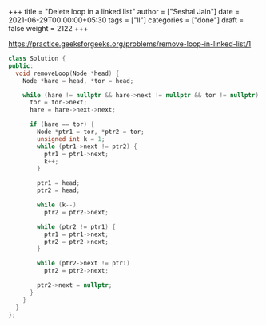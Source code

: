 +++
title = "Delete loop in a linked list"
author = ["Seshal Jain"]
date = 2021-06-29T00:00:00+05:30
tags = ["ll"]
categories = ["done"]
draft = false
weight = 2122
+++

<https://practice.geeksforgeeks.org/problems/remove-loop-in-linked-list/1>

```cpp
class Solution {
public:
  void removeLoop(Node *head) {
    Node *hare = head, *tor = head;

    while (hare != nullptr && hare->next != nullptr && tor != nullptr) {
      tor = tor->next;
      hare = hare->next->next;

      if (hare == tor) {
        Node *ptr1 = tor, *ptr2 = tor;
        unsigned int k = 1;
        while (ptr1->next != ptr2) {
          ptr1 = ptr1->next;
          k++;
        }

        ptr1 = head;
        ptr2 = head;

        while (k--)
          ptr2 = ptr2->next;

        while (ptr2 != ptr1) {
          ptr1 = ptr1->next;
          ptr2 = ptr2->next;
        }

        while (ptr2->next != ptr1)
          ptr2 = ptr2->next;

        ptr2->next = nullptr;
      }
    }
  }
};
```
